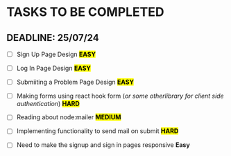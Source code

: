 # TASKS TO BE COMPLETED
## DEADLINE: 25/07/24
- [ ] Sign Up Page Design <mark><b>EASY</b></mark>
- [ ] Log In Page Design <mark><b>EASY</b></mark>
- [ ] Submiiting a Problem Page Design <mark><b>EASY</b></mark>
- [ ] Making forms using react hook form (<i>or some otherlibrary for client side authentication</i>) <mark><b>HARD</b></mark>
- [ ] Reading about node:mailer <mark><b>MEDIUM</b></mark>
- [ ] Implementing functionality to send mail on submit <mark><b>HARD</b></mark>
- [ ] Need to make the signup and sign in pages responsive <b>Easy</b>

